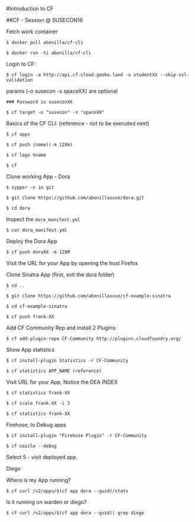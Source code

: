 #Introduction to CF

##CF - Session @ SUSECON16

Fetch work container


    $ docker pull abonilla/cf-cli

    $ docker run -ti abonilla/cf-cli


Login to CF:

    $ cf login -a http://api.cf.cloud.geeko.land -u studentXX --skip-ssl-validation

params (-o susecon -s spaceXX) are optional
    
    ### Password is suseconXX

    $ cf target -o "susecon" -s "spaceXX"

Basics of the CF CLI: (reference - not to be executed next)

    $ cf apps

    $ cf push (name)(-m 128m)

    $ cf logs %name

    $ cf


Clone working App - Dora

    $ zypper -n in git
    
    $ git clone https://github.com/abonillasuse/dora.git

    $ cd dora


Inspect the `dora_manifest.yml`

    $ cat dora_manifest.yml

Deploy the Dora App

    $ cf push doraXX -m 128M

Visit the URL for your App by opening the host Firefox

Clone Sinatra App (first, exit the dora folder)

    $ cd ..
    
    $ git clone https://github.com/abonillasuse/cf-example-sinatra

    $ cd cf-example-sinatra

    $ cf push frank-XX

Add CF Community Rep and install 2 Plugins:

    $ cf add-plugin-repo CF-Community http://plugins.cloudfoundry.org/

Show App statistics

    $ cf install-plugin Statistics -r CF-Community

    $ cf statistics APP_NAME (reference)

Visit URL for your App, Notice the DEA INDEX

    $ cf statistics frank-XX

    $ cf scale frank-XX -i 3

    $ cf statistics frank-XX


Firehose, to Debug apps

    $ cf install-plugin "Firehose Plugin" -r CF-Community

    $ cf nozzle --debug

Select 5 - visit deployed app.


Diego


Where is my App running?

    $ cf curl /v2/apps/$(cf app dora --guid)/stats


Is it running on warden or diego?

    $ cf curl /v2/apps/$(cf app dora --guid)| grep diego
